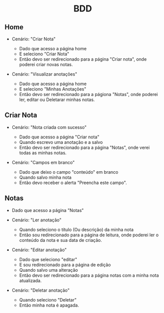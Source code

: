 <h1 align=center>BDD</h1>

<h2>Home</h2>

- Cenário: "Criar Nota"
    - Dado que acesso a página home
    - E seleciono "Criar Nota"
    - Então devo ser redirecionado para a página "Criar nota", onde poderei criar novas notas.


- Cenário: "Visualizar anotações"
    - Dado que acesso a página home
    - E seleciono "Minhas Anotações"
    - Então devo ser redirecionado para a págiona "Notas", onde poderei ler, editar ou Deletarar minhas notas.

<h2>Criar Nota</h2>

- Cenário: "Nota criada com sucesso"
    - Dado que acesso a página "Criar nota"
    - Quando escrevo uma anotação e a salvo
    - Então devo ser redirecionado para a página "Notas", onde verei todas as minhas notas.

- Cenário: "Campos em branco"
    - Dado que deixo o campo "conteúdo" em branco
    - Quando salvo minha nota
    - Então devo receber o alerta "Preencha este campo".

<h2>Notas</h2>

- Dado que acesso a página "Notas"

- Cenário: "Ler anotação"
    - Quando seleciono o título (Ou descrição) da minha nota
    - Então sou redirecionado para a página de leitura, onde poderei ler o conteúdo da nota e sua data de criação.

- Cenário: "Editar anotação"
    - Dado que seleciono "editar"
    - E sou redirecionado para a página de edição
    - Quando salvo uma alteração
    - Então devo ser redirecionado para a página notas com a minha nota atualizada.

- Cenário: "Deletar anotação"
    - Quando seleciono "Deletar"
    - Então minha nota é apagada.